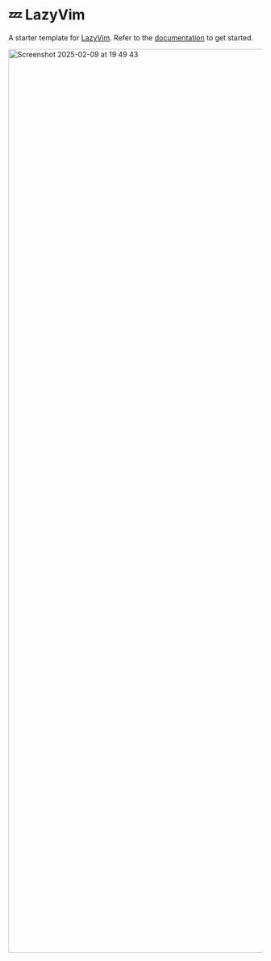 # 💤 LazyVim

A starter template for [LazyVim](https://github.com/LazyVim/LazyVim).
Refer to the [documentation](https://lazyvim.github.io/installation) to get started.


<img width="1792" alt="Screenshot 2025-02-09 at 19 49 43" src="https://github.com/user-attachments/assets/284d7a2b-47c1-4912-a81e-8c9f611a18f0" />
